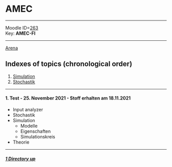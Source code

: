 # AMEC

----

Moodle ID=[263](https://moodle2.htlinn.ac.at/course/view.php?id=263) <br/>
Key: **AMEC-FI**

----

[Arena](./ARENA.md)

Indexes of topics (chronological order)
-------------------------------------

1. [Simulation](./Simulation.md) 
2. [Stochastik](./Stochastik.md)

----


#### **1. Test - 25. November 2021 - Stoff erhalten am 18.11.2021**
   - Input analyzer
   - Stochastik
   - Simulation
      - Modelle
	  - Eigenschaften
	  - Simulationskreis
   - Theorie


----

##### [1 Directory up](./../)